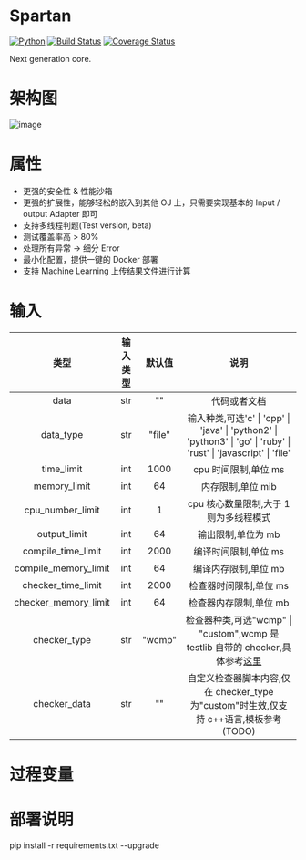 # Spartan

[![Python](https://img.shields.io/badge/python-3.7.2-red.svg?style=flat-square)](https://www.python.org/downloads/release/python-370/)
[![Build Status](https://travis-ci.org/lutece-awesome/spartan.svg?branch=master)](https://travis-ci.org/lutece-awesome/spartan)
[![Coverage Status](https://coveralls.io/repos/github/lutece-awesome/spartan/badge.svg?branch=master)](https://coveralls.io/github/lutece-awesome/spartan?branch=master)

Next generation core.

# 架构图

![image](https://github.com/lutece-awesome/spartan/blob/master/docs/pic/pic1.png)

# 属性

-   更强的安全性 & 性能沙箱
-   更强的扩展性，能够轻松的嵌入到其他 OJ 上，只需要实现基本的 Input / output Adapter 即可
-   支持多线程判题(Test version, beta)
-   测试覆盖率高 > 80%
-   处理所有异常 -> 细分 Error
-   最小化配置，提供一键的 Docker 部署
-   支持 Machine Learning 上传结果文件进行计算

# 输入

|         类型         | 输入类型 | 默认值 |                                                                      说明                                                                       |
| :------------------: | :------: | :----: | :---------------------------------------------------------------------------------------------------------------------------------------------: |
|         data         |   str    |   ""   |                                                                  代码或者文档                                                                   |
|      data_type       |   str    | "file" |               输入种类,可选'c' \| 'cpp' \| 'java' \| 'python2' \| 'python3' \| 'go' \| 'ruby' \| 'rust' \| 'javascript' \| 'file'               |
|      time_limit      |   int    |  1000  |                                                              cpu 时间限制,单位 ms                                                               |
|     memory_limit     |   int    |   64   |                                                                内存限制,单位 mib                                                                |
|   cpu_number_limit   |   int    |   1    |                                                     cpu 核心数量限制,大于 1 则为多线程模式                                                      |
|     output_limit     |   int    |   64   |                                                               输出限制,单位为 mb                                                                |
|  compile_time_limit  |   int    |  2000  |                                                              编译时间限制,单位 ms                                                               |
| compile_memory_limit |   int    |   64   |                                                              编译内存限制,单位 mb                                                               |
|  checker_time_limit  |   int    |  2000  |                                                             检查器时间限制,单位 ms                                                              |
| checker_memory_limit |   int    |   64   |                                                             检查器内存限制,单位 mb                                                              |
|     checker_type     |   str    | "wcmp" | 检查器种类,可选"wcmp" \| "custom",wcmp 是 testlib 自带的 checker,具体参考[这里](https://github.com/MikeMirzayanov/testlib/tree/master/checkers) |
|     checker_data     |   str    |   ""   |                              自定义检查器脚本内容,仅在 checker_type 为"custom"时生效,仅支持 c++语言,模板参考(TODO)                              |

# 过程变量

# 部署说明

pip install -r requirements.txt --upgrade
